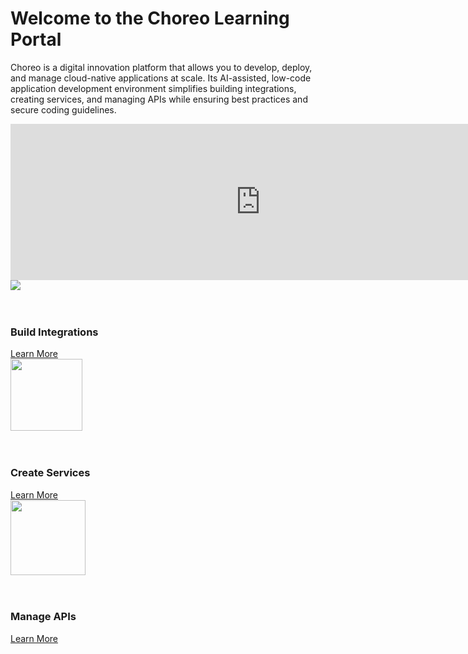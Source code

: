 <div class="container cHeaderTop">
       <div class="row">
          <div class="col-sm-12 col-md-12 col-lg-12">
          <h1>Welcome to the Choreo Learning Portal</h1>
          </div>
          <div class="col-sm-12 col-md-6 col-lg-6">
             <p>Choreo is a digital innovation platform that allows you to develop, deploy, and manage cloud-native applications at scale. Its AI-assisted, low-code application development environment simplifies building integrations, creating services, and managing APIs while ensuring best practices and secure coding guidelines.</p>
          </div>
          <div class="col-sm-12 col-md-6 col-lg-6">
            <iframe width="800" height="250" src="https://www.youtube.com/embed/gYMWJABtwkY" frameborder="0" allow="accelerometer; autoplay; encrypted-media; gyroscope; picture-in-picture" allowfullscreen></iframe>
          </div>
       </div>
</div>
<div class="container cDocsContainer">
       <div class="container cDocsContainer">
       <div class="row">
          <div class="col-sm-12 col-md-4 col-lg-4">
          <div class="cIconContainer">
          <img src="../assets/img/home/integrations.svg"/>
	  <BR><BR><BR>
          <h3>Build Integrations</h3>
           <a href="integrations/build-your-first-integration/">Learn More</a>
          </div>
          </div>
          <div class="col-sm-12 col-md-4 col-lg-4">
           <div class="cIconContainer">
          <img style= "height: 115px;" src="../assets/img/home/services.svg"/>
         <BR><BR><BR>
          <h3>Create Services</h3>
           <a href="services/create-your-first-service/">Learn More</a>
          </div>
          </div>
          <div class="col-sm-12 col-md-4 col-lg-4">
           <div class="cIconContainer">
          <img style= "height: 120px;" src="../assets/img/home/api.svg"/>
	  <BR><BR><BR>	
          <h3>Manage APIs</h3>
           <a href="apis/create-and-publish-your-first-api/">Learn More</a>
          </div>
          </div>
       </div>
</div>
<!---
<div class="container cDocsContainer">
       <div class="row">
        <div class="col-sm-12 col-md-6 col-lg-6">
<div class="cChoreoCards">
<h3>Lorem ipsum dolor sit amet</h3>
<p>Lorem Ipsum is simply dummy text of the printing and typesetting industry. 
<a class="cChoreoDocsButtons" href="">Lorem ipsum dolor sit amet</a>
</div>
</div>
        <div class="col-sm-12 col-md-6 col-lg-6">
<div class="cChoreoCards">
<h3>Lorem ipsum dolor sit amet</h3>
<p>Lorem Ipsum is simply dummy text of the printing and typesetting industry. 
<a class="cChoreoDocsButtons" href="">Lorem ipsum dolor sit amet</a>
</div>
</div>
        <div class="col-sm-12 col-md-6 col-lg-6">
<div class="cChoreoCards">
<h3>Lorem ipsum dolor sit amet</h3>
<p>Lorem Ipsum is simply dummy text of the printing and typesetting industry. 
<a class="cChoreoDocsButtons" href="">Lorem ipsum dolor sit amet</a>
</div>
</div>
        <div class="col-sm-12 col-md-6 col-lg-6">
<div class="cChoreoCards">
<h3>Lorem ipsum dolor sit amet</h3>
<p>Lorem Ipsum is simply dummy text of the printing and typesetting industry. 
<a class="cChoreoDocsButtons" href="">Lorem ipsum dolor sit amet</a>
</div>
</div>
 </div>
</div>
<div class="container cDocsContainer">
       <div class="row">
        <div class="col-sm-12 col-md-12 col-lg-12">
         <h2>Watch Now</h2>
         </div>
        <div class="col-sm-12 col-md-4 col-lg-4">
            <img src="./images/video.jpg" alt="" class=" ls-is-cached lazyloaded">
          </div>
            <div class="col-sm-12 col-md-4 col-lg-4">
            <img src="./images/video.jpg" alt="" class=" ls-is-cached lazyloaded">
          </div>
            <div class="col-sm-12 col-md-4 col-lg-4">
            <img src="./images/video.jpg" alt="" class=" ls-is-cached lazyloaded">
          </div>
</div>
</div>
-->
